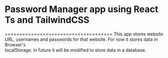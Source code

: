 # Password Manager app using React Ts and TailwindCSS
=====================================
This app stores website URL, usernames and passwords for that website. For now it stores data in Browser's <br>
localStorage. In future it will be modified to store data in a database.